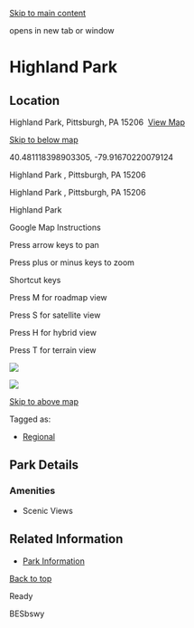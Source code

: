 [Skip to main content](https://www.pittsburghpa.gov/Whats-In-My-Area-Map/Regional-Parks/Highland-Park#main-content)

opens in new tab or window

# Highland Park

## Location

Highland Park, Pittsburgh, PA 15206  [View Map](https://maps.google.com/?q=%20Highland%20Park%20%20Pittsburgh,%20PA%2015206)

[Skip to below map](https://www.pittsburghpa.gov/Whats-In-My-Area-Map/Regional-Parks/Highland-Park#map-bottom)

40.481118398903305, -79.91670220079124


Highland Park ,
Pittsburgh, PA 15206


Highland Park ,
Pittsburgh, PA 15206

Highland Park


Google Map Instructions

Press arrow keys to pan

Press plus or minus keys to zoom

Shortcut keys

Press M for roadmap view

Press S for satellite view

Press H for hybrid view

Press T for terrain view

![](https://maps.gstatic.com/mapfiles/transparent.png)

![](https://maps.gstatic.com/mapfiles/transparent.png)

[Skip to above map](https://www.pittsburghpa.gov/Whats-In-My-Area-Map/Regional-Parks/Highland-Park#map-top)

Tagged as:

- [Regional](https://www.pittsburghpa.gov/Whats-In-My-Area-Map/Regional-Parks/Highland-Park?dlv_OC%20CL%20City%20Parks%20Reserves%20Listing=(dd_OC%20Park%20Categories=Regional))

## Park Details

### Amenities

- Scenic Views

## Related Information

- [Park Information](https://storymaps.arcgis.com/stories/c286f0cd649b4117ac2ff0f91f9c950e "Park Information")

[Back to top](https://www.pittsburghpa.gov/Whats-In-My-Area-Map/Regional-Parks/Highland-Park#body-top)

Ready

BESbswy
